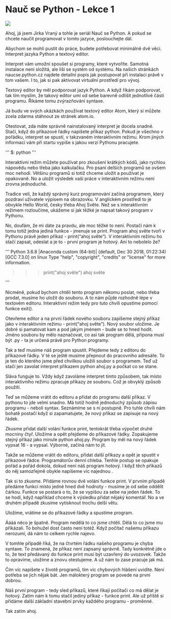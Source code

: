 # Nauč se Python - Lekce 1

[![](http://img.youtube.com/vi/DCBn5JHiviI/0.jpg)](http://www.youtube.com/watch?v=DCBn5JHiviI "Lekce první")


Ahoj, já jsem Jirka Vraný a tohle je seriál Nauč se Python. A pokud se chcete naučit programovat v tomto jazyce, poslouchejte dál.

Abychom se mohli pustit do práce, budete potřebovat minimálně dvě věci. Interpret jazyka Python a textový editor. 

Interpret vám umožní spoušet si programy, které vytvoříte. Samotná instalace není složitá, ale liší se systém od systému. Na našich stránkách naucse.python.cz najdete detailní popis jak postupovat při instalaci právě v tom vašem. I to, jak si pak aktivovat virtuální prostředí pro vývoj.  

Textový editor by měl podporovat jazyk Python. A když říkám podporovat, tak tím myslím, že takový editor umí od sebe barevně odlišit jednotlivé části programu. Říkáme tomu zvýrazňování syntaxe.  

Já budu ve svých ukázkách používat textový editor Atom, který si můžete zcela zdarma stáhnout ze stránek atom.io.  

Otestovat, zda máte správně nainstalovaný  interpret je docela snadné. Stačí, když do příkazové řádky napíšete příkaz python. Pokud je všechno v pořádku, interpret se spustí, v takzvaném interaktivním režimu. Krom jiných informací vám při startu vypíše s jakou verzí Pythonu pracujete. 

'''
$: python
'''

Interaktivní režim můžete používat pro zkoušení krátkých kódů, jako rychlou nápovědu nebo třeba jako kalkulačku. Pro psaní delších programů se ovšem moc nehodí. Většinu programů si totiž chceme uložit a používat je opakovaně. No a uložit výsledek vaší práce v interaktivním režimu není zrovna jednoduché. 

Tradice velí, že každý správný kurz programování začíná programem, který pozdraví uživatele výpisem na obrazovku. V anglickém prostředí to je obvykle Hello World, česky třeba Ahoj Světe. Než se s interaktivním režimem rozloučíme, ukážeme si jak těžké je napsat takový program v Pythonu.

No, doufám, že mi dáte za pravdu, ale moc těžké to není. Postačí nám k tomu totiž jedna jediná funkce - jmenuje se print. Program ahoj světe tvoří v Pythonu právě jeden příkaz - print(“ahoj světe”). V interaktivním režimu ho stačí zapsat, odeslat a je to - první program je hotový. Ani to nebolelo že?

'''
Python 3.6.8 |Anaconda custom (64-bit)| (default, Dec 30 2018, 01:22:34) 
[GCC 7.3.0] on linux
Type "help", "copyright", "credits" or "license" for more information.
>>> print("ahoj světe")
ahoj světe
>>> 
'''

Nicméně, pokud bychom chtěli tento program někomu poslat, nebo třeba prodat, musíme ho uložit do souboru. A to nám půjde rozhodně lépe v textovém editoru. Interaktivní režim tedy pro tuto chvíli opustíme pomocí funkce exit(). 

Otevřeme editor a na první řádek nového souboru zapíšeme stejný příkaz jako v interaktivním režimu - print(“ahoj světe”). Nový soubor uložíme. Je dobré si pamatovat kam a pod jakým jménem - bude se to hned hodit. Jméno souboru by mělo naznačovat, co asi tak program dělá, přípona musí být .py - ta je určená právě pro Python programy.

Tak a teď musíme náš program spustit. Přejdeme tedy z editoru do příkazové řádky. V té se ještě musíme přepnout do pracovního adresáře. To je ten do kterého jsme před chvilkou uložili soubor s programem. Teď už stačí jen zavolat interpret příkazem python ahoj.py a počkat co se stane.

Sláva funguje to. Vždy když zavoláme interpret tímto způsobem, tak místo interaktivního režimu zpracuje příkazy ze souboru. Což je obvyklý způsob použití.
 
Teď se můžeme vrátit do editoru a přidat do programu další příkaz. V pythonu to jde velmi snadno. Má totiž hodně jednoduchý způsob zápisu programu - neboli syntax. Seznámíme se s ní postupně. Pro tuhle chvíli nám bohatě postačí když si zapamatujete, že nový příkaz se zapisuje na nový řádek.

Zkusme přidat další volání funkce print, tentokrát třeba výpočet druhé mocniny čtyř. Uložíme a opět přejdeme do příkazové řádky. Zopakujeme stejný příkaz jako minule python ahoj.py. Program by měl na nový řádek vypsat 16 - a vypsal. Výborné, začíná nám to jít.

Takže se můžeme vrátit do editoru, přidat další příkazy a opět je spustit v příkazové řádce. Programátorův denní chleba. Tenhle postup se opakuje pořád a pořád dokola, dokud není náš program hotový. I když těch příkazů do něj samozřejmě obykle napíšeme víc  najednou . 

Tak si to zkusme. Přidáme rovnou dvě volání funkce print. V prvním případě předáme funkci místo jedné hned dvě hodnoty - musíme je od sebe oddělit čárkou. Funkce se postará o to, že se vypíšou za sebe na jeden řádek. To se hodí, když například chceme k výsledku přidat nějaký komentář. No a ve druhém případě zkusíme vytisknout trochu delší větu. 

Uložíme, vrátíme se do příkazové řádky a spustíme program. 

Áááá něco je špatně. Program nedělá to co jsme chtěli. Dělá to co jsme mu přikázali. To bohužel dost často není totéž. Když počítač našemu příkazu nerozumí, dá nám to celkem rychle najevo. 

V tomhle případě říká, že na čtvrtém řádku našeho programu je chyba syntaxe. To znamená, že příkaz není zapsaný správně. Tady konkrétně jde o to, že text předávaný do funkce print musí být uzavřený do uvozovek. Takže to opravíme, uložíme a znovu otestujeme. A už nám to zase pracuje jak má.

Čím víc napíšete v životě programů, tím víc chybových hlášení uvidíte. Není potřeba se jich nějak bát. Jen málokterý program se povede na první dobrou. 

Náš první program - tedy sled příkazů, které říkají počítači co má dělat je hotový. Zatím nám k tomu stačil jediný příkaz - funkce print. Ale už příště si přidáme další základní stavební prvky každého programu - proměnné. 

Tak zatím ahoj. 
